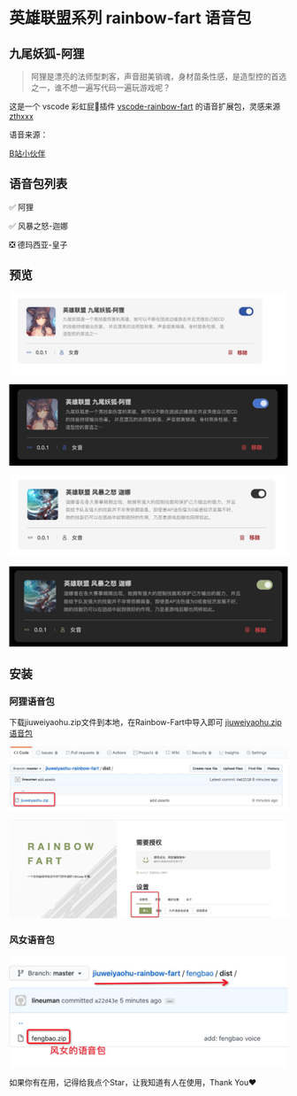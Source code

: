 # 英雄联盟系列 rainbow-fart 语音包

## 九尾妖狐-阿狸
>阿狸是漂亮的法师型刺客，声音甜美销魂，身材苗条性感，是造型控的首选之一，谁不想一遍写代码一遍玩游戏呢？

这是一个 vscode 彩虹屁🌈插件 [vscode-rainbow-fart](https://github.com/SaekiRaku/vscode-rainbow-fart) 的语音扩展包，灵感来源 [zthxxx](https://github.com/zthxxx/kugimiya-rainbow-fart)


语音来源：

[B站小伙伴](https://www.bilibili.com/video/BV1FW411X778?from=search&seid=2545271515529161195)

## 语音包列表
:white_check_mark: 阿狸

:white_check_mark: 风暴之怒-迦娜

:negative_squared_cross_mark: 德玛西亚-皇子

## 预览

![white](./result/white.png)

![dark](./result/dark.png)

![fengbao](./result/fengbao.png)

![darkfeng](./result/dark_feng.png)


## 安装
### 阿狸语音包
下载jiuweiyaohu.zip文件到本地，在Rainbow-Fart中导入即可
[jiuweiyaohu.zip语音包](https://github.com/lineuman/jiuweiyaohu-rainbow-fart/files/4813398/jiuweiyaohu.zip)

![zipfile](./result/zipfile.png)


![import](./result/import.png)

### 风女语音包
![voice](./result/fengvoice.png)


如果你有在用，记得给我点个Star，让我知道有人在使用，Thank You❤️

